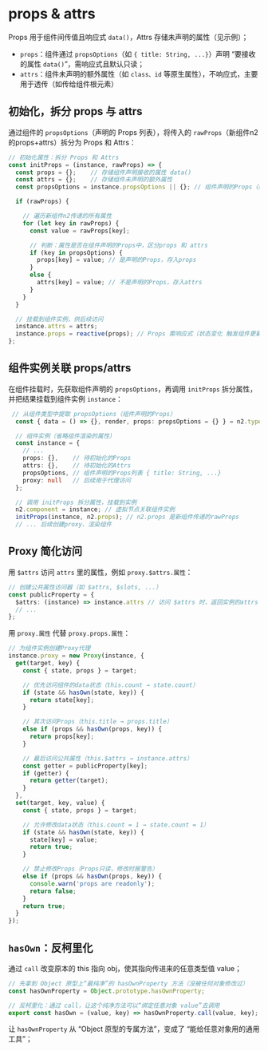# props & attrs
Props 用于组件间传值且响应式 `data()`，Attrs 存储未声明的属性（见示例）；
 - `props`：组件通过 `propsOptions`（如 `{ title: String, ...}`）声明 “要接收的属性 `data()`”，需响应式且默认只读；
 - `attrs`：组件未声明的额外属性（如 `class、id` 等原生属性），不响应式，主要用于透传（如传给组件根元素）


## 初始化，拆分 props 与 attrs
通过组件的 `propsOptions`（声明的 Props 列表），将传入的 `rawProps`（新组件n2的props+attrs）拆分为 Props 和 Attrs：
```ts
// 初始化属性：拆分 Props 和 Attrs
const initProps = (instance, rawProps) => {
  const props = {};    // 存储组件声明接收的属性 data()
  const attrs = {};    // 存储组件未声明的额外属性
  const propsOptions = instance.propsOptions || {}; // 组件声明的Props（如 { title: String, ... }）

  if (rawProps) {

    // 遍历新组件n2传递的所有属性
    for (let key in rawProps) {
      const value = rawProps[key];

      // 判断：属性是否在组件声明的Props中，区分props 和 attrs
      if (key in propsOptions) {
        props[key] = value; // 是声明的Props，存入props
      } 
      else {
        attrs[key] = value; // 不是声明的Props，存入attrs
      }
    }
  }

  // 挂载到组件实例，供后续访问
  instance.attrs = attrs; 
  instance.props = reactive(props); // Props 需响应式（状态变化 触发组件更新）
};
```


## 组件实例关联 props/attrs
在组件挂载时，先获取组件声明的 `propsOptions`，再调用 `initProps` 拆分属性，并把结果挂载到组件实例 `instance`：
```ts
 // 从组件类型中提取 propsOptions（组件声明的Props）
  const { data = () => {}, render, props: propsOptions = {} } = n2.type;

  // 组件实例（省略组件渲染的属性）
  const instance = {
    // ...
    props: {},    // 待初始化的Props
    attrs: {},    // 待初始化的Attrs
    propsOptions, // 组件声明的Props列表 { title: String, ...}
    proxy: null   // 后续用于代理访问
  };

  // 调用 initProps 拆分属性，挂载到实例
  n2.component = instance; // 虚拟节点关联组件实例
  initProps(instance, n2.props); // n2.props 是新组件传递的rawProps
  // ... 后续创建proxy、渲染组件
```


## Proxy 简化访问
用 `$attrs` 访问 `attrs` 里的属性，例如 `proxy.$attrs.属性`：
```ts
// 创建公共属性访问器（如 $attrs, $slots, ...）
const publicProperty = {
  $attrs: (instance) => instance.attrs // 访问 $attrs 时，返回实例的attrs
  // ...
};
```
用 `proxy.属性` 代替 `proxy.props.属性`：
```ts
// 为组件实例创建Proxy代理
instance.proxy = new Proxy(instance, {
  get(target, key) {
    const { state, props } = target;

    // 优先访问组件的data状态（this.count → state.count）
    if (state && hasOwn(state, key)) {
      return state[key];
    } 

    // 其次访问Props（this.title → props.title）
    else if (props && hasOwn(props, key)) {
      return props[key];
    }

    // 最后访问公共属性（this.$attrs → instance.attrs）
    const getter = publicProperty[key];
    if (getter) {
      return getter(target);
    }
  },
  set(target, key, value) {
    const { state, props } = target;

    // 允许修改data状态（this.count = 1 → state.count = 1）
    if (state && hasOwn(state, key)) {
      state[key] = value;
      return true;
    }

    // 禁止修改Props（Props只读，修改时报警告）
    else if (props && hasOwn(props, key)) {
      console.warn('props are readonly');
      return false;
    }
    return true;
  }
});
```


## `hasOwn`：反柯里化
通过 `call` 改变原本的 this 指向 obj，使其指向传进来的任意类型值 value；
```ts
// 先拿到 Object 原型上“最纯净”的 hasOwnProperty 方法（没被任何对象修改过）
const hasOwnProperty = Object.prototype.hasOwnProperty;

// 反柯里化：通过 call，让这个纯净方法可以“绑定任意对象 value”去调用
export const hasOwn = (value, key) => hasOwnProperty.call(value, key);
```
让 `hasOwnProperty` 从 “Object 原型的专属方法”，变成了 “能给任意对象用的通用工具”；